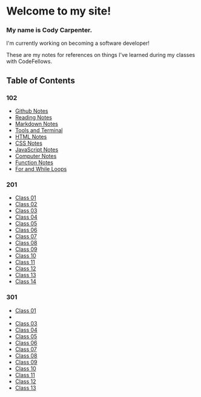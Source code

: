 # Welcome to my site!




### My name is Cody Carpenter.

I'm currently working on becoming a software developer!

These are my notes for references on things I've learned during my classes with CodeFellows.




## Table of Contents
### 102
- [Github Notes](git-github-notes.md)
- [Reading Notes](growth-mindset.md)
- [Markdown Notes](markdown-notes.md)
- [Tools and Terminal](tools-terminal.md)
- [HTML Notes](html-notes.md)
- [CSS Notes](css-notes.md)
- [JavaScript Notes](javascript-notes.md)
- [Computer Notes](computer-notes.md)
- [Function Notes](function-notes.md)
- [For and While Loops](loops-notes.md)
### 201
- [Class 01](class-01.md)
- [Class 02](class-02.md)
- [Class 03](class-03.md)
- [Class 04](class-04.md)
- [Class 05](class-05.md)
- [Class 06](class-06.md)
- [Class 07](class-07.md)
- [Class 08](class-08.md)
- [Class 09](class-09.md)
- [Class 10]()
- [Class 11]()
- [Class 12](class-12.md)
- [Class 13](class-13.md)
- [Class 14](class-14.md)
### 301
- [Class 01](301/class-01.md)
- []()
- [Class 03](301/class-03.md)
- [Class 04](301/class-04.md)
- [Class 05](301/class-05.md)
- [Class 06](301/class-06.md)
- [Class 07](301/class-07.md)
- [Class 08](301/class-08.md)
- [Class 09](301/class-09.md)
- [Class 10](301/class-10.md)
- [Class 11](301/class-11.md)
- [Class 12](301/class-12.md)
- [Class 13](301/class-13.md)